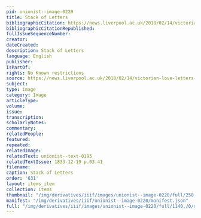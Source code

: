 ```yaml
---
pid: unionist--image-0220
title: Stack of Letters
bibliographicCitation: https://news.liverpool.ac.uk/2018/02/14/victorian-love-letters-from-the-archives/
bibliographicCitationRepublished: 
fullIssueSequenceNumber: 
creator: 
dateCreated: 
description: Stack of Letters
language: English
publisher: 
IsPartOf: 
rights: No Known restrictions
source: https://news.liverpool.ac.uk/2018/02/14/victorian-love-letters-from-the-archives/
subject: 
type: image
category: Image
articleType: 
volume: 
issue: 
transcription: 
scholarlyNotes: 
commentary: 
relatedPeople: 
featured: 
repeated: 
relatedImage: 
relatedText: unionist--text-0195
relatedTextIssue: 1833-12-19 p.03.41
filename: 
caption: Stack of Letters
order: '631'
layout: items_item
collection: items
thumbnail: "/img/derivatives/iiif/images/unionist--image-0220/full/250,/0/default.jpg"
manifest: "/img/derivatives/iiif/unionist--image-0220/manifest.json"
full: "/img/derivatives/iiif/images/unionist--image-0220/full/1140,/0/default.jpg"
---
```

